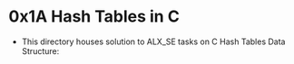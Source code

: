 # 0x1A Hash Tables in C

- This directory houses solution to ALX_SE tasks on C Hash Tables Data Structure:
